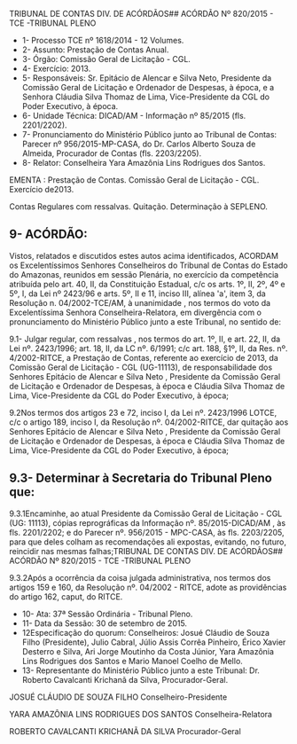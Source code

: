 TRIBUNAL DE CONTAS DIV. DE ACÓRDÃOS## ACÓRDÃO Nº 820/2015 - TCE -TRIBUNAL PLENO

- 1- Processo TCE nº 1618/2014 - 12 Volumes.
- 2- Assunto: Prestação de Contas Anual.
- 3- Órgão: Comissão Geral de Licitação - CGL.
- 4- Exercício: 2013.
- 5- Responsáveis: Sr. Epitácio de Alencar e Silva Neto, Presidente da Comissão Geral de Licitação  e  Ordenador  de  Despesas,  à  época,  e  a  Senhora  Cláudia  Silva  Thomaz  de Lima, Vice-Presidente da CGL do Poder Executivo, à época.
- 6- Unidade Técnica: DICAD/AM - Informação nº 85/2015 (fls. 2201/2202).
- 7-  Pronunciamento  do Ministério Público  junto  ao Tribunal  de Contas: Parecer  nº 956/2015-MP-CASA, do Dr. Carlos Alberto Souza de Almeida, Procurador de Contas (fls. 2203/2205).
- 8- Relator: Conselheira Yara Amazônia Lins Rodrigues dos Santos.

EMENTA :  Prestação  de  Contas.  Comissão  Geral de Licitação - CGL. Exercício de2013.

Contas Regulares com ressalvas. Quitação. Determinação à SEPLENO.

## 9- ACÓRDÃO:

Vistos, relatados e discutidos estes autos acima identificados, ACORDAM os Excelentíssimos Senhores Conselheiros do Tribunal de Contas do Estado do Amazonas, reunidos em sessão Plenária, no exercício da competência atribuída pelo  art.  40,  II, da Constituição Estadual, c/c os arts. 1º, II, 2º, 4º e 5º, I, da Lei nº 2423/96 e arts. 5º, II e 11, inciso  III,  alínea  'a',  item  3,  da  Resolução  n.  04/2002-TCE/AM, à  unanimidade ,  nos termos do voto da Excelentíssima Senhora Conselheira-Relatora, em divergência com o pronunciamento do Ministério Público junto a este Tribunal, no sentido de:

9.1- Julgar regular, com ressalvas , nos termos do art. 1º, II, e art. 22, II, da Lei nº. 2423/1996; art. 18,  II, da LC nº.  6/1991; c/c art. 188, §1º,  II, da Res. nº. 4/2002-RITCE, a Prestação de Contas, referente ao exercício de 2013, da Comissão Geral de Licitação - CGL (UG-11113), de responsabilidade  dos Senhores Epitácio de Alencar e Silva Neto , Presidente da Comissão Geral de Licitação e Ordenador de Despesas, à época e Cláudia Silva Thomaz de Lima, Vice-Presidente da CGL do Poder Executivo, à época;

9.2Nos  termos  dos  artigos  23  e  72,  inciso  I,  da  Lei  nº.  2423/1996  LOTCE, c/c o artigo 189, inciso I, da Resolução nº. 04/2002-RITCE, dar quitação aos Senhores Epitácio  de  Alencar  e  Silva  Neto ,  Presidente  da  Comissão  Geral  de Licitação  e  Ordenador  de  Despesas,  à  época  e Cláudia  Silva Thomaz  de  Lima, Vice-Presidente da CGL do Poder Executivo, à época;

## 9.3- Determinar à Secretaria do Tribunal Pleno que:

9.3.1Encaminhe,  ao  atual  Presidente  da  Comissão  Geral  de Licitação - CGL (UG: 11113), cópias reprográficas da Informação                     nº. 85/2015-DICAD/AM , às fls. 2201/2202; e do Parecer nº. 956/2015 - MPC-CASA, às fls. 2203/2205, para que deles colham as recomendações ali expostas, evitando, no futuro, reincidir nas mesmas falhas;TRIBUNAL DE CONTAS DIV. DE ACÓRDÃOS## ACÓRDÃO Nº 820/2015 - TCE -TRIBUNAL PLENO

9.3.2Após a ocorrência da coisa julgada administrativa, nos termos dos artigos 159 e 160, da Resolução nº. 04/2002 - RITCE, adote as providências do artigo 162, caput, do RITCE.

- 10- Ata: 37ª Sessão Ordinária - Tribunal Pleno.
- 11- Data da Sessão: 30 de setembro de 2015.
- 12Especificação do quorum: Conselheiros: Josué Cláudio de Souza Filho (Presidente), Julio Cabral, Júlio  Assis Corrêa Pinheiro, Érico Xavier Desterro e Silva, Ari Jorge  Moutinho  da  Costa  Júnior,  Yara  Amazônia  Lins  Rodrigues  dos  Santos  e  Mario Manoel Coelho de Mello.
- 13- Representante do Ministério Público junto a este Tribunal: Dr. Roberto Cavalcanti Krichanã da Silva, Procurador-Geral.

JOSUÉ CLÁUDIO DE SOUZA FILHO Conselheiro-Presidente

YARA AMAZÔNIA LINS RODRIGUES DOS SANTOS Conselheira-Relatora

ROBERTO CAVALCANTI KRICHANÃ DA SILVA Procurador-Geral